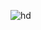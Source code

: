 ![hd](https://user-images.githubusercontent.com/32266594/75625104-dc41a600-5bcb-11ea-81b2-a17c758e08fd.png)
